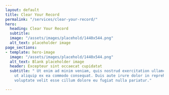 ```yaml
---
layout: default
title: Clear Your Record
permalink: "/services/clear-your-record/"
hero:
  heading: Clear Your Record
  subtitle: 
  image: "/assets/images/placehold/1440x544.png"
  alt_text: placeholder image
page_sections:
- template: hero-image
  image: "/assets/images/placehold/1440x544.png"
  alt_text: Blank placeholder image
  header: Excepteur sint occaecat cupidatat
  subtitle: " Ut enim ad minim veniam, quis nostrud exercitation ullamco laboris nisi
    ut aliquip ex ea commodo consequat. Duis aute irure dolor in reprehenderit in
    voluptate velit esse cillum dolore eu fugiat nulla pariatur."

---
```

